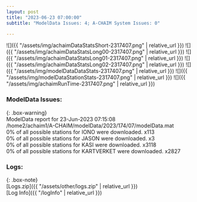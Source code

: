 ```yaml
---
layout: post
title: "2023-06-23 07:00:00"
subtitle: "ModelData Issues: 4; A-CHAIM System Issues: 0"

---
```


![]({{ "/assets/img/achaimDataStatsShort-2317407.png" | relative_url }})
![]({{ "/assets/img/achaimDataStatsLong00-2317407.png" | relative_url }})
![]({{ "/assets/img/achaimDataStatsLong01-2317407.png" | relative_url }})
![]({{ "/assets/img/achaimDataStatsLong02-2317407.png" | relative_url }})
![]({{ "/assets/img/modelDataDataStats-2317407.png" | relative_url }})
![]({{ "/assets/img/modelDataStationStats-2317407.png" | relative_url }})
![]({{ "/assets/img/achaimRunTime-2317407.png" | relative_url }})


### ModelData Issues:  
  
{: .box-warning}  
 ModelData report for 23-Jun-2023 07:15:08   
 /home2/achaim1/A-CHAIM/modelData/2023/174/07/modelData.mat   
 0% of all possible stations for IONO were downloaded. x113   
 0% of all possible stations for JASON were downloaded. x3   
 0% of all possible stations for KASI were downloaded. x3118   
 0% of all possible stations for KARTVERKET were downloaded. x2827   
  


### Logs:  
  
{: .box-note}  
[Logs.zip]({{ "/assets/other/logs.zip" | relative_url }})  
[Log Info]({{ "/logInfo" | relative_url }})  
